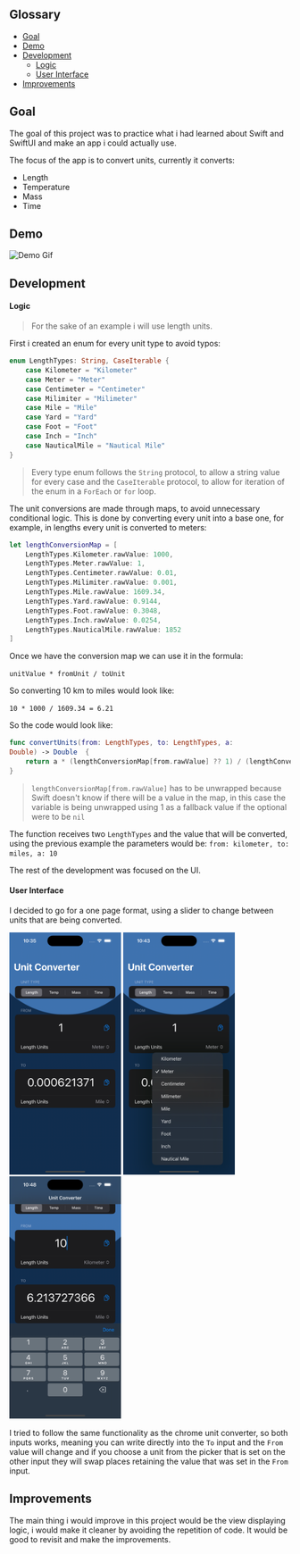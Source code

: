 ## Glossary

- [Goal](#goal)
- [Demo](#demo)
- [Development](#development)
	- [Logic](#logic)
	- [User Interface](#UI)
- [Improvements](#improvements)

## Goal <a name="Goal"></a>

The goal of this project was to practice what i had learned about Swift and SwiftUI and make an app i could actually use. 

The focus of the app is to convert units, currently it converts:

- Length
- Temperature
- Mass
- Time

## Demo <a name="Demo"></a>

<img src="Images/Simulator-Screen-Recording-iPhone-14-Pro-2023-07-25-at-23.05.49.gif" alt="Demo Gif" style="width:200px;"/>

## Development <a name="Development"></a>

#### Logic <a name="Logic"></a>

> For the sake of an example i will use length units. 

First i created an enum for every unit type to avoid typos:

```Swift
enum LengthTypes: String, CaseIterable {
    case Kilometer = "Kilometer"
    case Meter = "Meter"
    case Centimeter = "Centimeter"
    case Milimiter = "Milimeter"
    case Mile = "Mile"
    case Yard = "Yard"
    case Foot = "Foot"
    case Inch = "Inch"
    case NauticalMile = "Nautical Mile"
}
```

> Every type enum follows the `String` protocol, to allow a string value for every case and the `CaseIterable` protocol, to allow for iteration of the enum in a `ForEach` or `for` loop.

The unit conversions are made through maps, to avoid unnecessary conditional logic. This is done by converting every unit into a base one, for example, in lengths every unit is converted to meters:

```Swift
let lengthConversionMap = [
	LengthTypes.Kilometer.rawValue: 1000,
	LengthTypes.Meter.rawValue: 1,
	LengthTypes.Centimeter.rawValue: 0.01,
	LengthTypes.Milimiter.rawValue: 0.001,
	LengthTypes.Mile.rawValue: 1609.34,
	LengthTypes.Yard.rawValue: 0.9144,
	LengthTypes.Foot.rawValue: 0.3048,
	LengthTypes.Inch.rawValue: 0.0254,
	LengthTypes.NauticalMile.rawValue: 1852
]
```

Once we have the conversion map we can use it in the formula:

`unitValue * fromUnit / toUnit`

So converting 10 km to miles would look like:

`10 * 1000 / 1609.34 = 6.21`

So the code would look like:

```Swift
func convertUnits(from: LengthTypes, to: LengthTypes, a:
Double) -> Double  {
    return a * (lengthConversionMap[from.rawValue] ?? 1) / (lengthConversionMap[to.rawValue] ?? 1)
}
```

> `lengthConversionMap[from.rawValue]` has to be unwrapped because Swift doesn't know if there will be a value in the map, in this case the variable is being unwrapped using 1 as a fallback value if the optional were to be `nil`

The function receives two `LengthTypes` and the value that will be converted, using the previous example the parameters would be: 
`from: kilometer, to: miles, a: 10` 

The rest of the development was focused on the UI.


#### User Interface <a name="UI"></a>

I decided to go for a one page format, using a slider to change between units that are being converted.

<img src="Images/Simulator Screenshot - iPhone 14 Pro - 2023-07-25 at 22.35.44.png" alt="Image 1" style="width:200px;"/>   <img src="Images/Simulator Screenshot - iPhone 14 Pro - 2023-07-25 at 22.43.40.png" alt="Image 2" style="width:200px;"/>   <img src="Images/Simulator Screenshot - iPhone 14 Pro - 2023-07-25 at 22.48.36.png " alt="Image 2" style="width:200px;"/>

I tried to follow the same functionality as the chrome unit converter, so both inputs works, meaning you can write directly into the `To` input and the `From` value will change and if you choose a unit from the picker that is set on the other input they will swap places retaining the value that was set in the `From` input.

## Improvements <a name="Improvements"></a>

The main thing i would improve in this project would be the view displaying logic, i would make it cleaner by avoiding the repetition of code. It would be good to revisit and make the improvements.
